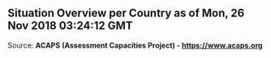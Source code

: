 ## Situation Overview per Country as of Mon, 26 Nov 2018 03:24:12 GMT

Source: **ACAPS (Assessment Capacities Project) - https://www.acaps.org**
